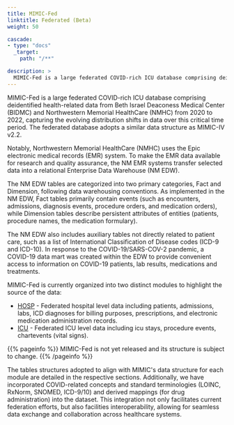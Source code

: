 ```yaml
---
title: MIMIC-Fed
linktitle: Federated (Beta)
weight: 50

cascade:
- type: "docs"
  _target:
    path: "/**"

description: >
  MIMIC-Fed is a large federated COVID-rich ICU database comprising deidentified health-related data from Beth Israel Deaconess Medical Center (BIDMC) and Northwestern Memorial HealthCare (NMHC) from 2020 to 2022.
---
```

MIMIC-Fed is a large federated COVID-rich ICU database comprising deidentified health-related data from Beth Israel Deaconess Medical Center (BIDMC) and Northwestern Memorial HealthCare (NMHC) from 2020 to 2022, capturing the evolving distribution shifts in data over this critical time period. The federated database adopts a similar data structure as MIMIC-IV v2.2.

Notably, Northwestern Memorial HealthCare (NMHC) uses the Epic electronic medical records (EMR) system. To make the EMR data available for research and quality assurance, the NM EMR systems transfer selected data into a relational Enterprise Data Warehouse (NM EDW). 

The NM EDW tables are categorized into two primary categories, Fact and Dimension, following data warehousing conventions. As implemented in the NM EDW, Fact tables primarily contain events (such as encounters, admissions, diagnosis events, procedure orders, and medication orders), while Dimension tables describe persistent attributes of entities (patients, procedure names, the medication formulary). 

The NM EDW also includes auxiliary tables not directly related to patient care, such as a list of International Classification of Disease codes (ICD-9 and ICD-10). In response to the COVID-19/SARS-COV-2 pandemic, a COVID-19 data mart was created within the EDW to provide convenient access to information on COVID-19 patients, lab results, medications and treatments.

MIMIC-Fed is currently organized into two distinct modules to highlight the source of the data:

- [HOSP](/docs/mimic-nw/modules/hosp/) - Federated hospital level data including patients, admissions, labs, ICD diagnoses for billing purposes, prescriptions, and electronic medication administration records.
- [ICU](/docs/mimic-nw/modules/icu/) - Federated ICU level data including icu stays, procedure events, chartevents (vital signs). 

{{% pageinfo %}}
MIMIC-Fed is not yet released and its structure is subject to change.
{{% /pageinfo %}}

The tables structures adopted to align with MIMIC's data structure for each module are detailed in the respective sections. Additionally, we have incorporated COVID-related concepts and standard terminologies (LOINC, RxNorm, SNOMED, ICD-9/10) and derived mappings (for drug administration) into the dataset. This integration not only facilitates current federation efforts, but also facilities interoperability, allowing for seamless data exchange and collaboration across healthcare systems.
